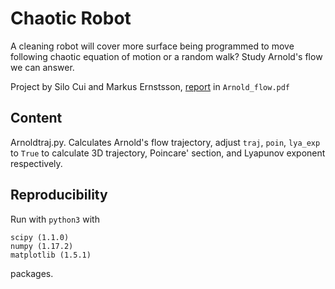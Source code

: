 # Chaotic Robot

A cleaning robot will cover more surface being programmed to move following chaotic equation of motion or a random walk?
Study Arnold's flow we can answer.

Project by Silo Cui and Markus Ernstsson, [report](./Arnold_flow.pdf) in `Arnold_flow.pdf`

## Content

Arnoldtraj.py. Calculates Arnold's flow trajectory, adjust `traj`, `poin`, `lya_exp` to `True` to calculate 3D trajectory, Poincare' section, and Lyapunov exponent respectively.

## Reproducibility

Run with `python3` with
```
scipy (1.1.0)
numpy (1.17.2)
matplotlib (1.5.1)
```
packages.
